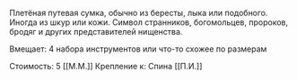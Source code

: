 Плетёная путевая сумка, обычно из бересты, лыка или подобного. Иногда из шкур или кожи. Символ странников, богомольцев, пророков, бродяг и других представителей нищенства.

Вмещает: 4 набора инструментов или что-то схожее по размерам

Стоимость: 5 [[М.М.]]
Крепление к: Спина [[П.И.]]